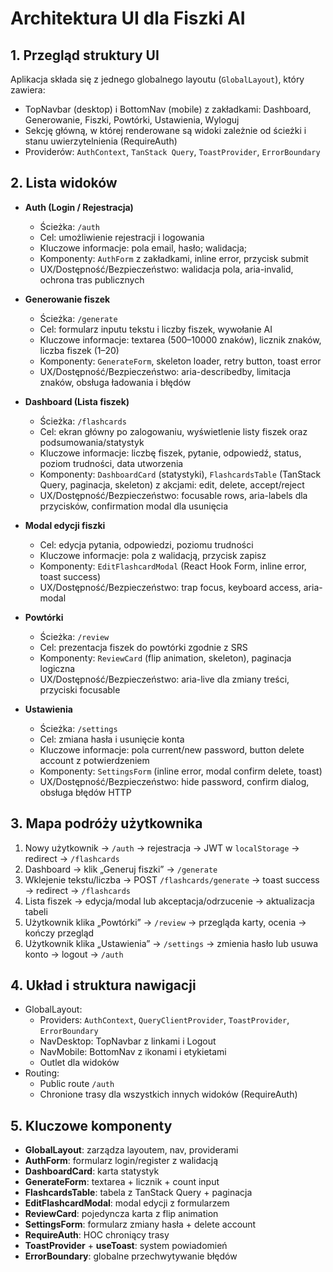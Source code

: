 # Architektura UI dla Fiszki AI

## 1. Przegląd struktury UI

Aplikacja składa się z jednego globalnego layoutu (`GlobalLayout`), który zawiera:
- TopNavbar (desktop) i BottomNav (mobile) z zakładkami: Dashboard, Generowanie, Fiszki, Powtórki, Ustawienia, Wyloguj
- Sekcję główną, w której renderowane są widoki zależnie od ścieżki i stanu uwierzytelnienia (RequireAuth)
- Providerów: `AuthContext`, `TanStack Query`, `ToastProvider`, `ErrorBoundary`

## 2. Lista widoków

- **Auth (Login / Rejestracja)**
  - Ścieżka: `/auth`
  - Cel: umożliwienie rejestracji i logowania
  - Kluczowe informacje: pola email, hasło; walidacja;
  - Komponenty: `AuthForm` z zakładkami, inline error, przycisk submit
  - UX/Dostępność/Bezpieczeństwo: walidacja pola, aria-invalid, ochrona tras publicznych

- **Generowanie fiszek**
  - Ścieżka: `/generate`
  - Cel: formularz inputu tekstu i liczby fiszek, wywołanie AI
  - Kluczowe informacje: textarea (500–10000 znaków), licznik znaków, liczba fiszek (1–20)
  - Komponenty: `GenerateForm`, skeleton loader, retry button, toast error
  - UX/Dostępność/Bezpieczeństwo: aria-describedby, limitacja znaków, obsługa ładowania i błędów

- **Dashboard (Lista fiszek)**
  - Ścieżka: `/flashcards`
  - Cel: ekran główny po zalogowaniu, wyświetlenie listy fiszek oraz podsumowania/statystyk
  - Kluczowe informacje: liczbę fiszek, pytanie, odpowiedź, status, poziom trudności, data utworzenia
  - Komponenty: `DashboardCard` (statystyki), `FlashcardsTable` (TanStack Query, paginacja, skeleton) z akcjami: edit, delete, accept/reject
  - UX/Dostępność/Bezpieczeństwo: focusable rows, aria-labels dla przycisków, confirmation modal dla usunięcia

- **Modal edycji fiszki**
  - Cel: edycja pytania, odpowiedzi, poziomu trudności
  - Kluczowe informacje: pola z walidacją, przycisk zapisz
  - Komponenty: `EditFlashcardModal` (React Hook Form, inline error, toast success)
  - UX/Dostępność/Bezpieczeństwo: trap focus, keyboard access, aria-modal

- **Powtórki**
  - Ścieżka: `/review`
  - Cel: prezentacja fiszek do powtórki zgodnie z SRS
  - Komponenty: `ReviewCard` (flip animation, skeleton), paginacja logiczna
  - UX/Dostępność/Bezpieczeństwo: aria-live dla zmiany treści, przyciski focusable

- **Ustawienia**
  - Ścieżka: `/settings`
  - Cel: zmiana hasła i usunięcie konta
  - Kluczowe informacje: pola current/new password, button delete account z potwierdzeniem
  - Komponenty: `SettingsForm` (inline error, modal confirm delete, toast)
  - UX/Dostępność/Bezpieczeństwo: hide password, confirm dialog, obsługa błędów HTTP

## 3. Mapa podróży użytkownika

1. Nowy użytkownik → `/auth` → rejestracja → JWT w `localStorage` → redirect → `/flashcards`
2. Dashboard → klik „Generuj fiszki” → `/generate`
3. Wklejenie tekstu/liczba → POST `/flashcards/generate` → toast success → redirect → `/flashcards`
4. Lista fiszek → edycja/modal lub akceptacja/odrzucenie → aktualizacja tabeli
5. Użytkownik klika „Powtórki” → `/review` → przegląda karty, ocenia → kończy przegląd
6. Użytkownik klika „Ustawienia” → `/settings` → zmienia hasło lub usuwa konto → logout → `/auth`

## 4. Układ i struktura nawigacji

- GlobalLayout:
  - Providers: `AuthContext`, `QueryClientProvider`, `ToastProvider`, `ErrorBoundary`
  - NavDesktop: TopNavbar z linkami i Logout
  - NavMobile: BottomNav z ikonami i etykietami
  - Outlet dla widoków
- Routing:
  - Public route `/auth`
  - Chronione trasy dla wszystkich innych widoków (RequireAuth)

## 5. Kluczowe komponenty

- **GlobalLayout**: zarządza layoutem, nav, providerami
- **AuthForm**: formularz login/register z walidacją
- **DashboardCard**: karta statystyk
- **GenerateForm**: textarea + licznik + count input
- **FlashcardsTable**: tabela z TanStack Query + paginacja
- **EditFlashcardModal**: modal edycji z formularzem
- **ReviewCard**: pojedyncza karta z flip animation
- **SettingsForm**: formularz zmiany hasła + delete account
- **RequireAuth**: HOC chroniący trasy
- **ToastProvider** + **useToast**: system powiadomień
- **ErrorBoundary**: globalne przechwytywanie błędów 